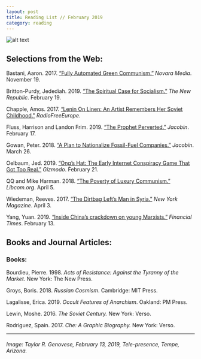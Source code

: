 ```yaml
---
layout: post
title: Reading List // February 2019
category: reading
---
```


![alt text](https://trgenovese.github.io/blog/images/feb19reading.jpg)

## Selections from the Web:
Bastani, Aaron. 2017. [“Fully Automated Green Communism.”](https://novaramedia.com/2017/11/19/fully-automated-green-communism/) *Novara Media*. November 19.

Britton-Purdy, Jedediah. 2019. [“The Spiritual Case for Socialism.”](https://newrepublic.com/article/153024/spiritual-case-socialism-martin-hagglund-book-review) *The New Republic*. February 19.

Chapple, Amos. 2017. [“Lenin On Linen: An Artist Remembers Her Soviet Childhood."](https://www.rferl.org/a/28707684.html?fbclid=IwAR0aq1Eohd7cphUmET7Hluo6VfmYHtIv26fZ8RFRhF-t6S4uQF1UjLA4c3U) *RadioFreeEurope*.

Fluss, Harrison and Landon Frim. 2019. [“The Prophet Perverted.”](https://www.jacobinmag.com/2019/02/trotsky-show-netflix-antisemitism-stalin?fbclid=IwAR3jP0FVVm61EZdKK0Y0O4b7W8j_t0eiH64iASWKUYRIiXI3zafGcv9OkpU) *Jacobin*. February 17.

Gowan, Peter. 2018. [“A Plan to Nationalize Fossil-Fuel Companies.”](https://www.jacobinmag.com/2018/03/nationalize-fossil-fuel-companies-climate-change) *Jacobin*. March 26.

Oelbaum, Jed. 2019. [“Ong’s Hat: The Early Internet Conspiracy Game That Got Too Real.”](https://gizmodo.com/ongs-hat-the-early-internet-conspiracy-game-that-got-t-1832229488) *Gizmodo*. February 21.

QQ and Mike Harman. 2018. [“The Poverty of Luxury Communism.”](https://libcom.org/blog/poverty-luxury-communism-05042018) *Libcom.org*. April 5.

Wiedeman, Reeves. 2017. [“The Dirtbag Left’s Man in Syria.”](http://nymag.com/intelligencer/2017/04/brace-belden-pisspiggranddad-syria-isis.html) *New York Magazine*. April 3.

Yang, Yuan. 2019. [“Inside China’s crackdown on young Marxists.”](https://www.ft.com/content/fd087484-2f23-11e9-8744-e7016697f225?fbclid=IwAR2BsyNi-cx7AFZ2CR1SBR3p6moLRtWuEmjgUv-5PJfZY9BzziypZa541zs#comments-anchor) *Financial Times*. February 13.

## Books and Journal Articles:

### Books:
Bourdieu, Pierre. 1998. *Acts of Resistance: Against the Tyranny of the Market*. New York: The New Press.

Groys, Boris. 2018. *Russian Cosmism*. Cambridge: MIT Press.

Lagalisse, Erica. 2019. *Occult Features of Anarchism*. Oakland: PM Press.

Lewin, Moshe. 2016. *The Soviet Century.* New York: Verso.

Rodriguez, Spain. 2017. *Che: A Graphic Biography.* New York: Verso. 

___
###### Image: Taylor R. Genovese, February 13, 2019, Tele-presence, Tempe, Arizona.
